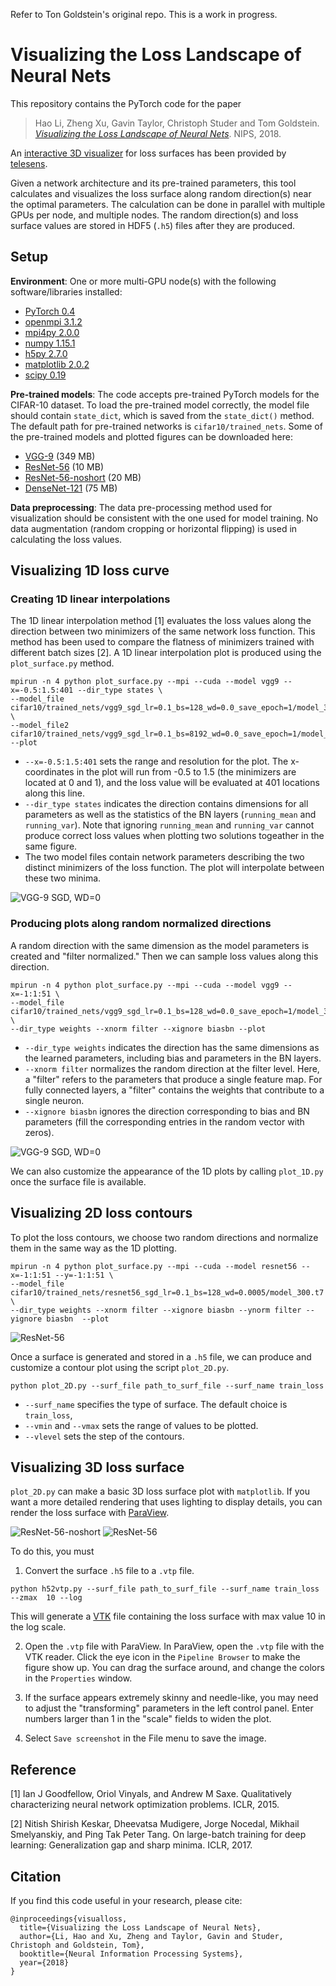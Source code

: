 Refer to Ton Goldstein's original repo. This is a work in progress.

# Visualizing the Loss Landscape of Neural Nets


This repository contains the PyTorch code for the paper
> Hao Li, Zheng Xu, Gavin Taylor, Christoph Studer and Tom Goldstein. [*Visualizing the Loss Landscape of Neural Nets*](https://arxiv.org/abs/1712.09913). NIPS, 2018.

An [interactive 3D visualizer](http://www.telesens.co/loss-landscape-viz/viewer.html) for loss surfaces has been provided by [telesens](http://www.telesens.co/2019/01/16/neural-network-loss-visualization/).

Given a network architecture and its pre-trained parameters, this tool calculates and visualizes the loss surface along random direction(s) near the optimal parameters.
The calculation can be done in parallel with multiple GPUs per node, and multiple nodes.
The random direction(s) and loss surface values are stored in HDF5 (`.h5`) files after they are produced.

## Setup

**Environment**: One or more multi-GPU node(s) with the following software/libraries installed:
- [PyTorch 0.4](https://pytorch.org/)
- [openmpi 3.1.2](https://www.open-mpi.org/)
- [mpi4py 2.0.0](https://mpi4py.scipy.org/docs/usrman/install.html)
- [numpy 1.15.1](https://docs.scipy.org/doc/numpy/user/quickstart.html)  
- [h5py 2.7.0](http://docs.h5py.org/en/stable/build.html#install)
- [matplotlib 2.0.2](https://matplotlib.org/users/installing.html)
- [scipy 0.19](https://www.scipy.org/install.html)

**Pre-trained models**:
The code accepts pre-trained PyTorch models for the CIFAR-10 dataset.
To load the pre-trained model correctly, the model file should contain `state_dict`, which is saved from the `state_dict()` method.
The default path for pre-trained networks is `cifar10/trained_nets`.
Some of the pre-trained models and plotted figures can be downloaded here:
- [VGG-9](https://drive.google.com/open?id=1jikD79HGbp6mN1qSGojsXOZEM5VAq3tH) (349 MB)
- [ResNet-56](https://drive.google.com/a/cs.umd.edu/file/d/12oxkvfaKcPyyHiOevVNTBzaQ1zAFlNPX/view?usp=sharing) (10 MB)
- [ResNet-56-noshort](https://drive.google.com/a/cs.umd.edu/file/d/1eUvYy3HaiCVHTzi3MHEZGgrGOPACLMkR/view?usp=sharing) (20 MB)
- [DenseNet-121](https://drive.google.com/a/cs.umd.edu/file/d/1oU0nDFv9CceYM4uW6RcOULYS-rnWxdVl/view?usp=sharing) (75 MB)

**Data preprocessing**:
The data pre-processing method used for visualization should be consistent with the one used for model training.
No data augmentation (random cropping or horizontal flipping) is used in calculating the loss values.

## Visualizing 1D loss curve

### Creating 1D linear interpolations
The 1D linear interpolation method [1] evaluates the loss values along the direction between two minimizers of the same network loss function. This method has been used to compare the flatness of minimizers trained with different batch sizes [2].
A 1D linear interpolation plot is produced using the `plot_surface.py` method.

```
mpirun -n 4 python plot_surface.py --mpi --cuda --model vgg9 --x=-0.5:1.5:401 --dir_type states \
--model_file cifar10/trained_nets/vgg9_sgd_lr=0.1_bs=128_wd=0.0_save_epoch=1/model_300.t7 \
--model_file2 cifar10/trained_nets/vgg9_sgd_lr=0.1_bs=8192_wd=0.0_save_epoch=1/model_300.t7 --plot
```
- `--x=-0.5:1.5:401` sets the range and resolution for the plot.  The x-coordinates in the plot will run from -0.5 to 1.5 (the minimizers are located at 0 and 1), and the loss value will be evaluated at 401 locations along this line.
- `--dir_type states` indicates the direction contains dimensions for all parameters as well as the statistics of the BN layers (`running_mean` and `running_var`). Note that ignoring `running_mean` and `running_var` cannot produce correct loss values when plotting two solutions togeather in the same figure.  
- The two model files contain network parameters describing the two distinct minimizers of the loss function.  The plot will interpolate between these two minima.

![VGG-9 SGD, WD=0](doc/images/vgg9_sgd_lr=0.1_bs=128_wd=0.0_save_epoch=1_model_300.t7_vgg9_sgd_lr=0.1_bs=8192_wd=0.0_save_epoch=1_model_300.t7_states.h5_[-1.0,1.0,401].h5_1d_loss_acc.jpg)



### Producing plots along random normalized directions
A random direction with the same dimension as the model parameters is created and "filter normalized."
Then we can sample loss values along this direction.

```
mpirun -n 4 python plot_surface.py --mpi --cuda --model vgg9 --x=-1:1:51 \
--model_file cifar10/trained_nets/vgg9_sgd_lr=0.1_bs=128_wd=0.0_save_epoch=1/model_300.t7 \
--dir_type weights --xnorm filter --xignore biasbn --plot
```
 - `--dir_type weights` indicates the direction has the same dimensions as the learned parameters, including bias and parameters in the BN layers.
 - `--xnorm filter` normalizes the random direction at the filter level. Here, a "filter" refers to the parameters that produce a single feature map.  For fully connected layers, a "filter" contains the weights that contribute to a single neuron.
 - `--xignore biasbn` ignores the direction corresponding to bias and BN parameters (fill the corresponding entries in the random vector with zeros).


 ![VGG-9 SGD, WD=0](doc/images/vgg9_sgd_lr=0.1_bs=128_wd=0.0_save_epoch=1/model_300.t7_weights_xignore=biasbn_xnorm=filter.h5_[-1.0,1.0,51].h5_1d_loss_acc.jpg)



We can also customize the appearance of the 1D plots by calling `plot_1D.py` once the surface file is available.


## Visualizing 2D loss contours

To plot the loss contours, we choose two random directions and normalize them in the same way as the 1D plotting.

```
mpirun -n 4 python plot_surface.py --mpi --cuda --model resnet56 --x=-1:1:51 --y=-1:1:51 \
--model_file cifar10/trained_nets/resnet56_sgd_lr=0.1_bs=128_wd=0.0005/model_300.t7 \
--dir_type weights --xnorm filter --xignore biasbn --ynorm filter --yignore biasbn  --plot
```

![ResNet-56](doc/images/resnet56_sgd_lr=0.1_bs=128_wd=0.0005/model_300.t7_weights_xignore=biasbn_xnorm=filter_yignore=biasbn_ynorm=filter.h5_[-1.0,1.0,51]x[-1.0,1.0,51].h5_train_loss_2dcontour.jpg)

Once a surface is generated and stored in a `.h5` file, we can produce and customize a contour plot using the script `plot_2D.py`.

```
python plot_2D.py --surf_file path_to_surf_file --surf_name train_loss
```
- `--surf_name` specifies the type of surface. The default choice is `train_loss`,
- `--vmin` and `--vmax` sets the range of values to be plotted.
- `--vlevel` sets the step of the contours.


## Visualizing 3D loss surface
`plot_2D.py` can make a basic 3D loss surface plot with `matplotlib`.
If you want a more detailed rendering that uses lighting to display details, you can render the loss surface with [ParaView](http://paraview.org).

![ResNet-56-noshort](doc/images/resnet56_noshort_small.jpg) ![ResNet-56](doc/images/resnet56_small.jpg)

To do this, you must
1. Convert the surface `.h5` file to a `.vtp` file.
```
python h52vtp.py --surf_file path_to_surf_file --surf_name train_loss --zmax  10 --log
```
   This will generate a [VTK](https://www.kitware.com/products/books/VTKUsersGuide.pdf) file containing the loss surface with max value 10 in the log scale.

2. Open the `.vtp` file with ParaView. In ParaView, open the `.vtp` file with the VTK reader. Click the eye icon in the `Pipeline Browser` to make the figure show up. You can drag the surface around, and change the colors in the `Properties` window.

3. If the surface appears extremely skinny and needle-like, you may need to adjust the "transforming" parameters in the left control panel.  Enter numbers larger than 1 in the "scale" fields to widen the plot.

4. Select `Save screenshot` in the File menu to save the image.

## Reference

[1] Ian J Goodfellow, Oriol Vinyals, and Andrew M Saxe. Qualitatively characterizing neural network optimization problems. ICLR, 2015.

[2] Nitish Shirish Keskar, Dheevatsa Mudigere, Jorge Nocedal, Mikhail Smelyanskiy, and Ping Tak Peter Tang. On large-batch training for deep learning: Generalization gap and sharp minima. ICLR, 2017.

## Citation
If you find this code useful in your research, please cite:

```
@inproceedings{visualloss,
  title={Visualizing the Loss Landscape of Neural Nets},
  author={Li, Hao and Xu, Zheng and Taylor, Gavin and Studer, Christoph and Goldstein, Tom},
  booktitle={Neural Information Processing Systems},
  year={2018}
}
```
